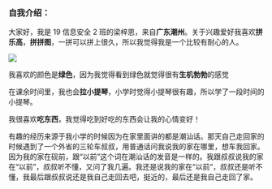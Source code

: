 ### 自我介绍：
大家好，我是 19 信息安全 2 班的梁梓恩，来自**广东潮州**。关于兴趣爱好我喜欢**拼乐高**，**拼拼图**，一拼可以拼上很久，所以我觉得我是一个比较有耐心的人。

![](https://img2020.cnblogs.com/blog/2531437/202109/2531437-20210905000224246-1989250300.jpg)

我喜欢的颜色是**绿色**，因为我觉得看到绿色就觉得很有**生机勃勃**的感觉

在课余时间里，我也会**拉小提琴**，小学时觉得小提琴很有趣，所以学了一段时间的小提琴。

我很喜欢**吃东西**，我觉得吃到好吃的东西会让我的心情变好！

有趣的经历来源于我小学的时候因为在家里面讲的都是潮汕话。那天自己走回家的时候遇到了一个外省的三轮车叔叔，用普通话问我说我的家在哪里，想车我回家。因为我的家在砚前，跟“以前”这个词在潮汕话的发音是一样的。我跟叔叔说我的家在“以前”，叔叔听不懂，又问了我几遍。我还是说我的家在“以前“，叔叔还是听不懂，我最后跟叔叔说还是我自己走回去吧，挺近的，最后还是我自己走回了家。
